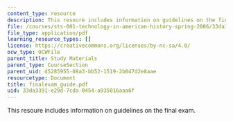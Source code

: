 ```yaml
---
content_type: resource
description: This resoure includes information on guidelines on the final exam.
file: /courses/sts-001-technology-in-american-history-spring-2006/33da3391e29d7cda0454a935016aaa6f_finalexam_guide.pdf
file_type: application/pdf
learning_resource_types: []
license: https://creativecommons.org/licenses/by-nc-sa/4.0/
ocw_type: OCWFile
parent_title: Study Materials
parent_type: CourseSection
parent_uid: d5285955-08a3-bb52-1519-2b047d2e8aae
resourcetype: Document
title: finalexam_guide.pdf
uid: 33da3391-e29d-7cda-0454-a935016aaa6f
---
```

This resoure includes information on guidelines on the final exam.
